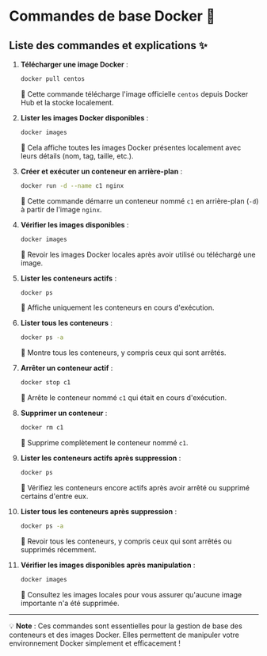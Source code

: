 # Commandes de base Docker 🐳

## Liste des commandes et explications ✨

1. **Télécharger une image Docker** :
   ```bash
   docker pull centos
   ```
   📝 Cette commande télécharge l'image officielle `centos` depuis Docker Hub et la stocke localement.

2. **Lister les images Docker disponibles** :
   ```bash
   docker images
   ```
   📝 Cela affiche toutes les images Docker présentes localement avec leurs détails (nom, tag, taille, etc.).

3. **Créer et exécuter un conteneur en arrière-plan** :
   ```bash
   docker run -d --name c1 nginx
   ```
   📝 Cette commande démarre un conteneur nommé `c1` en arrière-plan (`-d`) à partir de l'image `nginx`.

4. **Vérifier les images disponibles** :
   ```bash
   docker images
   ```
   📝 Revoir les images Docker locales après avoir utilisé ou téléchargé une image.

5. **Lister les conteneurs actifs** :
   ```bash
   docker ps
   ```
   📝 Affiche uniquement les conteneurs en cours d'exécution.

6. **Lister tous les conteneurs** :
   ```bash
   docker ps -a
   ```
   📝 Montre tous les conteneurs, y compris ceux qui sont arrêtés.

7. **Arrêter un conteneur actif** :
   ```bash
   docker stop c1
   ```
   📝 Arrête le conteneur nommé `c1` qui était en cours d'exécution.

8. **Supprimer un conteneur** :
   ```bash
   docker rm c1
   ```
   📝 Supprime complètement le conteneur nommé `c1`.

9. **Lister les conteneurs actifs après suppression** :
   ```bash
   docker ps
   ```
   📝 Vérifiez les conteneurs encore actifs après avoir arrêté ou supprimé certains d'entre eux.

10. **Lister tous les conteneurs après suppression** :
    ```bash
    docker ps -a
    ```
    📝 Revoir tous les conteneurs, y compris ceux qui sont arrêtés ou supprimés récemment.

11. **Vérifier les images disponibles après manipulation** :
    ```bash
    docker images
    ```
    📝 Consultez les images locales pour vous assurer qu'aucune image importante n'a été supprimée.

---

💡 **Note** : Ces commandes sont essentielles pour la gestion de base des conteneurs et des images Docker. Elles permettent de manipuler votre environnement Docker simplement et efficacement !

